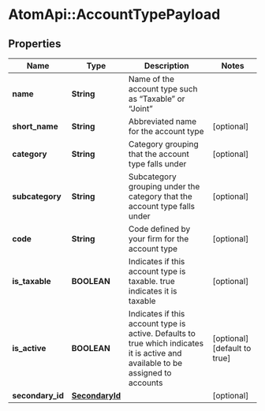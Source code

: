 # AtomApi::AccountTypePayload

## Properties
Name | Type | Description | Notes
------------ | ------------- | ------------- | -------------
**name** | **String** | Name of the account type such as “Taxable” or “Joint” | 
**short_name** | **String** | Abbreviated name for the account type | [optional] 
**category** | **String** | Category grouping that the account type falls under | [optional] 
**subcategory** | **String** | Subcategory grouping under the category that the account type falls under | [optional] 
**code** | **String** | Code defined by your firm for the account type | [optional] 
**is_taxable** | **BOOLEAN** | Indicates if this account type is taxable. true indicates it is taxable | [optional] 
**is_active** | **BOOLEAN** | Indicates if this account type is active. Defaults to true which indicates it is active and available to be assigned to accounts | [optional] [default to true]
**secondary_id** | [**SecondaryId**](SecondaryId.md) |  | [optional] 


